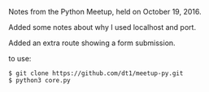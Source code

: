Notes from the Python Meetup, held on October 19, 2016.

Added some notes about why I used localhost and port.

Added an extra route showing a form submission.

to use:

```
$ git clone https://github.com/dt1/meetup-py.git
$ python3 core.py
```

